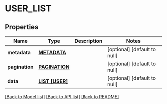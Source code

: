 # USER_LIST

## Properties
Name | Type | Description | Notes
------------ | ------------- | ------------- | -------------
**metadata** | [**METADATA**](Metadata.md) |  | [optional] [default to null]
**pagination** | [**PAGINATION**](Pagination.md) |  | [optional] [default to null]
**data** | [**LIST [USER]**](User.md) |  | [optional] [default to null]

[[Back to Model list]](../README.md#documentation-for-models) [[Back to API list]](../README.md#documentation-for-api-endpoints) [[Back to README]](../README.md)


